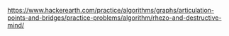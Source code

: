 https://www.hackerearth.com/practice/algorithms/graphs/articulation-points-and-bridges/practice-problems/algorithm/rhezo-and-destructive-mind/
